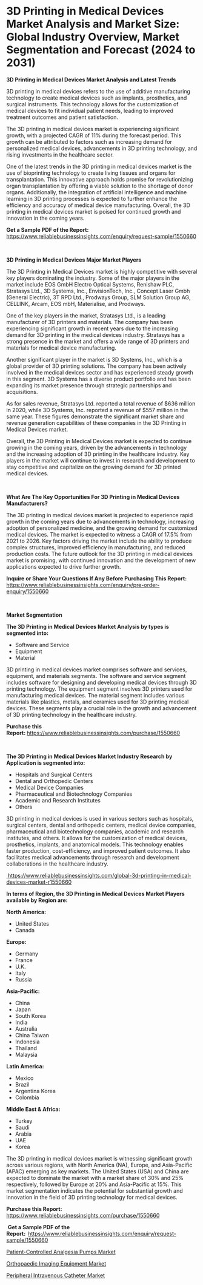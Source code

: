 <p><h1>3D Printing in Medical Devices Market Analysis and Market Size: Global Industry Overview, Market Segmentation and Forecast (2024 to 2031)</h1></p><p><strong>3D Printing in Medical Devices Market Analysis and Latest Trends</strong></p>
<p><p>3D printing in medical devices refers to the use of additive manufacturing technology to create medical devices such as implants, prosthetics, and surgical instruments. This technology allows for the customization of medical devices to fit individual patient needs, leading to improved treatment outcomes and patient satisfaction. </p><p>The 3D printing in medical devices market is experiencing significant growth, with a projected CAGR of 11% during the forecast period. This growth can be attributed to factors such as increasing demand for personalized medical devices, advancements in 3D printing technology, and rising investments in the healthcare sector. </p><p>One of the latest trends in the 3D printing in medical devices market is the use of bioprinting technology to create living tissues and organs for transplantation. This innovative approach holds promise for revolutionizing organ transplantation by offering a viable solution to the shortage of donor organs. Additionally, the integration of artificial intelligence and machine learning in 3D printing processes is expected to further enhance the efficiency and accuracy of medical device manufacturing. Overall, the 3D printing in medical devices market is poised for continued growth and innovation in the coming years.</p></p>
<p><strong>Get a Sample PDF of the Report:&nbsp;</strong> <a href="https://www.reliablebusinessinsights.com/enquiry/request-sample/1550660">https://www.reliablebusinessinsights.com/enquiry/request-sample/1550660</a></p>
<p>&nbsp;</p>
<p><strong>3D Printing in Medical Devices Major Market Players</strong></p>
<p><p>The 3D Printing in Medical Devices market is highly competitive with several key players dominating the industry. Some of the major players in the market include EOS GmbH Electro Optical Systems, Renishaw PLC, Stratasys Ltd., 3D Systems, Inc., EnvisionTech, Inc., Concept Laser Gmbh (General Electric), 3T RPD Ltd., Prodways Group, SLM Solution Group AG, CELLINK, Arcam, EOS mbH, Materialise, and Prodways.</p><p>One of the key players in the market, Stratasys Ltd., is a leading manufacturer of 3D printers and materials. The company has been experiencing significant growth in recent years due to the increasing demand for 3D printing in the medical devices industry. Stratasys has a strong presence in the market and offers a wide range of 3D printers and materials for medical device manufacturing.</p><p>Another significant player in the market is 3D Systems, Inc., which is a global provider of 3D printing solutions. The company has been actively involved in the medical devices sector and has experienced steady growth in this segment. 3D Systems has a diverse product portfolio and has been expanding its market presence through strategic partnerships and acquisitions.</p><p>As for sales revenue, Stratasys Ltd. reported a total revenue of $636 million in 2020, while 3D Systems, Inc. reported a revenue of $557 million in the same year. These figures demonstrate the significant market share and revenue generation capabilities of these companies in the 3D Printing in Medical Devices market.</p><p>Overall, the 3D Printing in Medical Devices market is expected to continue growing in the coming years, driven by the advancements in technology and the increasing adoption of 3D printing in the healthcare industry. Key players in the market will continue to invest in research and development to stay competitive and capitalize on the growing demand for 3D printed medical devices.</p></p>
<p>&nbsp;</p>
<p><strong>What Are The Key Opportunities For 3D Printing in Medical Devices Manufacturers?</strong></p>
<p><p>The 3D printing in medical devices market is projected to experience rapid growth in the coming years due to advancements in technology, increasing adoption of personalized medicine, and the growing demand for customized medical devices. The market is expected to witness a CAGR of 17.5% from 2021 to 2026. Key factors driving the market include the ability to produce complex structures, improved efficiency in manufacturing, and reduced production costs. The future outlook for the 3D printing in medical devices market is promising, with continued innovation and the development of new applications expected to drive further growth.</p></p>
<p><strong>Inquire or Share Your Questions If Any Before Purchasing This Report:</strong> <a href="https://www.reliablebusinessinsights.com/enquiry/pre-order-enquiry/1550660">https://www.reliablebusinessinsights.com/enquiry/pre-order-enquiry/1550660</a></p>
<p>&nbsp;</p>
<p><strong>Market Segmentation</strong></p>
<p><strong>The 3D Printing in Medical Devices Market Analysis by types is segmented into:</strong></p>
<p><ul><li>Software and Service</li><li>Equipment</li><li>Material</li></ul></p>
<p><p>3D printing in medical devices market comprises software and services, equipment, and materials segments. The software and service segment includes software for designing and developing medical devices through 3D printing technology. The equipment segment involves 3D printers used for manufacturing medical devices. The material segment includes various materials like plastics, metals, and ceramics used for 3D printing medical devices. These segments play a crucial role in the growth and advancement of 3D printing technology in the healthcare industry.</p></p>
<p><strong>Purchase this Report:&nbsp;</strong><a href="https://www.reliablebusinessinsights.com/purchase/1550660">https://www.reliablebusinessinsights.com/purchase/1550660</a></p>
<p>&nbsp;</p>
<p><strong>The 3D Printing in Medical Devices Market Industry Research by Application is segmented into:</strong></p>
<p><ul><li>Hospitals and Surgical Centers</li><li>Dental and Orthopedic Centers</li><li>Medical Device Companies</li><li>Pharmaceutical and Biotechnology Companies</li><li>Academic and Research Institutes</li><li>Others</li></ul></p>
<p><p>3D printing in medical devices is used in various sectors such as hospitals, surgical centers, dental and orthopedic centers, medical device companies, pharmaceutical and biotechnology companies, academic and research institutes, and others. It allows for the customization of medical devices, prosthetics, implants, and anatomical models. This technology enables faster production, cost-efficiency, and improved patient outcomes. It also facilitates medical advancements through research and development collaborations in the healthcare industry.</p></p>
<p><a href="https://www.reliablebusinessinsights.com/global-3d-printing-in-medical-devices-market-r1550660">&nbsp;https://www.reliablebusinessinsights.com/global-3d-printing-in-medical-devices-market-r1550660</a></p>
<p><strong>In terms of Region, the 3D Printing in Medical Devices Market Players available by Region are:</strong></p>
<p>
    <p> <strong> North America: </strong>
        <ul>
            <li>United States</li>
            <li>Canada</li>
        </ul>
        </p> 
    <p> <strong> Europe: </strong>
        <ul>
            <li>Germany</li>
            <li>France</li>
            <li>U.K.</li>
            <li>Italy</li>
            <li>Russia</li>
        </ul>
        </p> 
    <p> <strong> Asia-Pacific: </strong>
        <ul>
            <li>China</li>
            <li>Japan</li>
            <li>South Korea</li>
            <li>India</li>
            <li>Australia</li>
            <li>China Taiwan</li>
            <li>Indonesia</li>
            <li>Thailand</li>
            <li>Malaysia</li>
        </ul>
        </p> 
    <p> <strong> Latin America: </strong>
        <ul>
            <li>Mexico</li>
            <li>Brazil</li>
            <li>Argentina Korea</li>
            <li>Colombia</li>
        </ul>
        </p> 
    <p> <strong> Middle East & Africa: </strong>
        <ul>
            <li>Turkey</li>
            <li>Saudi</li>
            <li>Arabia</li>
            <li>UAE</li>
            <li>Korea</li>
        </ul>
    </p>
    </p>
<p><p>The 3D printing in medical devices market is witnessing significant growth across various regions, with North America (NA), Europe, and Asia-Pacific (APAC) emerging as key markets. The United States (USA) and China are expected to dominate the market with a market share of 30% and 25% respectively, followed by Europe at 20% and Asia-Pacific at 15%. This market segmentation indicates the potential for substantial growth and innovation in the field of 3D printing technology for medical devices.</p></p>
<p><strong>Purchase this Report: </strong><a href="https://www.reliablebusinessinsights.com/purchase/1550660">https://www.reliablebusinessinsights.com/purchase/1550660</a></p>
<p>&nbsp;<strong>Get a Sample PDF of the Report:&nbsp;&nbsp;</strong><a href="https://www.reliablebusinessinsights.com/enquiry/request-sample/1550660">https://www.reliablebusinessinsights.com/enquiry/request-sample/1550660</a></p>
<p><strong></strong></p>
<p><p><a href="https://github.com/lizaRempel/Market-Research-Report-List-1/blob/main/patient-controlled-analgesia-pumps-market.md">Patient-Controlled Analgesia Pumps Market</a></p><p><a href="https://github.com/Krdamani25/Market-Research-Report-List-1/blob/main/orthopaedic-imaging-equipment-market.md">Orthopaedic Imaging Equipment Market</a></p><p><a href="https://github.com/ohumlzho95/Market-Research-Report-List-1/blob/main/peripheral-intravenous-catheter-market.md">Peripheral Intravenous Catheter Market</a></p></p>